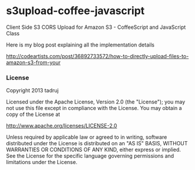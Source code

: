 s3upload-coffee-javascript
==========================

Client Side S3 CORS Upload for Amazon S3 - CoffeeScript and JavaScript Class

Here is my blog post explaining all the implementation details

http://codeartists.com/post/36892733572/how-to-directly-upload-files-to-amazon-s3-from-your

### License

Copyright 2013 tadruj

Licensed under the Apache License, Version 2.0 (the "License");
you may not use this file except in compliance with the License.
You may obtain a copy of the License at

   http://www.apache.org/licenses/LICENSE-2.0

Unless required by applicable law or agreed to in writing, software
distributed under the License is distributed on an "AS IS" BASIS,
WITHOUT WARRANTIES OR CONDITIONS OF ANY KIND, either express or implied.
See the License for the specific language governing permissions and
limitations under the License.
